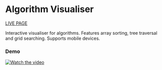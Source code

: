 # Algorithm Visualiser
[LIVE PAGE](https://jimmybowcott.github.io/algorithm-visualiser)

Interactive visualiser for algorithms. Features array sorting, tree traversal and grid searching.
Supports mobile devices.

### Demo
[![Watch the video](https://i.ibb.co/QrnNBgV/Captura.png)](https://youtu.be/m_OsYJR5t3Q)